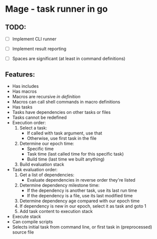 Mage - task runner in go
========================


TODO:
-----

- [ ] Implement CLI runner
- [ ] Implement result reporting
- [ ] Spaces are significant (at least in command definitions)


Features:
---------

- Has includes
- Has macros
- Macros are recursive _in definition_
- Macros can call shell commands in macro definitions
- Has tasks
- Tasks have dependencies on other tasks or files
- Tasks cannot be redefined
- Execution order:
	1. Select a task:
		- If called with task argument, use that
		- Otherwise, use first task in the file
	2. Determine our epoch time:
		- Specific time
		- Task time (last called time for this specific task)
		- Build time (last time we built anything)
	3. Build evaluation stack
- Task evaluation order:
	1. Get a list of dependencies:
		- Evaluate dependencies in reverse order they're listed
	2. Determine dependency milestone time:
		- If the dependency is another task, use its last run time
		- If the dependency is a file, use its last modified time
	3. Determine dependency age compared with our epoch time
	4. If dependency is new in our epoch, select it as task and goto 1
	5. Add task content to execution stack
- Execute stack
- Can compile scripts
- Selects initial task from command line, or first task in (preprocessed) source file
